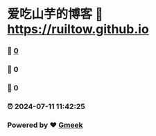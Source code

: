 # 爱吃山芋的博客 :link: https://ruiltow.github.io 
### :page_facing_up: [0](https://ruiltow.github.io/tag.html) 
### :speech_balloon: 0 
### :hibiscus: 0 
### :alarm_clock: 2024-07-11 11:42:25 
### Powered by :heart: [Gmeek](https://github.com/Meekdai/Gmeek)
